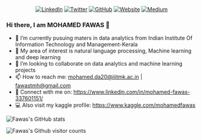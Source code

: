 <p align="center">
  <a href="https://github.com/mohamedfawas/mohamedfawas/blob/main/gitcover.png" alt="banner" href=""></a>
  <a href="https://www.linkedin.com/in/mohamed-fawas-337601151/"><img src="https://img.shields.io/badge/LinkedIn-mohamedfawas-blue?style=flat-square&logo=linkedin" alt="LinkedIn" href="https://www.linkedin.com/in/mohamed-fawas-337601151/"></a>
  <a href="https://twitter.com/MOHAMEDFAWAS182"><img src="https://img.shields.io/twitter/follow/MOHAMEDFAWAS182?style=flat-square&logo=twitter" alt="Twitter" href="https://twitter.com/MOHAMEDFAWAS182"></a>
  <a href="https://www.github.com/mohamedfawas/"><img src="https://img.shields.io/badge/GitHub-mohamedfawas-lightgrey?style=flat-square&logo=github" alt="GitHub" href="https://www.github.com/mohamedfawas/"></a>
  <a href="https://mohamedfawas.in"><img src="https://img.shields.io/badge/Website-mohamedfawas.in-red?style=flat-square" alt="Website" href="https://mohamedfawas.in"></a>
  <a href="https://medium.com/@mohamedfawas"><img src="https://img.shields.io/badge/Medium-mohamedfawas-green?style=flat-square&logo=medium" alt="Medium" href="https://medium.com/@mohamedfawas"></a>
  </br>
</p>


### Hi there, I am MOHAMED FAWAS  👋

- 🔭 I’m currently pusuing maters in data analytics from Indian Institute Of Information Technology and Management-Kerala
- 🌱 My area of interest is natural language processing, Machine learning and deep learning
- 👯 I’m looking to collaborate on data analytics and machine learning projects
- 📫 How to reach me: mohamed.da20@iiitmk.ac.in | fawastmh@gmail.com 
- 🔗 Connect with me on: https://www.linkedin.com/in/mohamed-fawas-337601151/
- 💻 Also visit my kaggle profile: https://www.kaggle.com/mohamedfawas


![Fawas's GitHub stats](https://github-readme-stats.vercel.app/api?username=mohamedfawas&show_icons=true&theme=radical)

![Fawas's Github visitor counts](https://komarev.com/ghpvc/?username=mohamedfawas&color=green)
